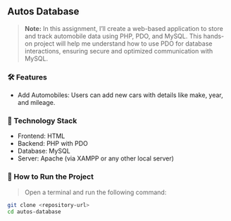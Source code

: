 ## Autos Database 
> **Note:** In this assignment, I’ll create a web-based application to store and track automobile data using PHP, PDO, and MySQL. This hands-on project will help me understand how to use PDO for database interactions, ensuring secure and optimized communication with MySQL.

### 🛠️ Features
- Add Automobiles: Users can add new cars with details like make, year, and mileage.
  
### 🔧 Technology Stack
- Frontend: HTML
- Backend: PHP with PDO
- Database: MySQL
- Server: Apache (via XAMPP or any other local server)

### 🚀 How to Run the Project
> Open a terminal and run the following command:  
   ```bash
   git clone <repository-url>
   cd autos-database


  
